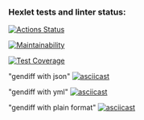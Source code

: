 ### Hexlet tests and linter status:
[![Actions Status](https://github.com/AVmyasoedov88/frontend-project-46/workflows/hexlet-check/badge.svg)](https://github.com/AVmyasoedov88/frontend-project-46/actions)

[![Maintainability](https://api.codeclimate.com/v1/badges/349dcbffc69ca823cdca/maintainability)](https://codeclimate.com/github/AVmyasoedov88/frontend-project-lvl1/maintainability)

[![Test Coverage](https://api.codeclimate.com/v1/badges/349dcbffc69ca823cdca/test_coverage)](https://codeclimate.com/github/AVmyasoedov88/frontend-project-lvl1/test_coverage)

"gendiff with json"
[![asciicast](https://asciinema.org/a/CAoOWNOy6c8SFHz13ZLEBzPf3.svg)](https://asciinema.org/a/CAoOWNOy6c8SFHz13ZLEBzPf3)

"gendiff with yml"
[![asciicast](https://asciinema.org/a/ZoSESHtED610fYyZUJRT8Ngqi.svg)](https://asciinema.org/a/ZoSESHtED610fYyZUJRT8Ngqi)




"gendiff with plain format"
[![asciicast](https://asciinema.org/a/wf28I8wvWST8IsObCTpVbrFqV.svg)](https://asciinema.org/a/wf28I8wvWST8IsObCTpVbrFqV)
